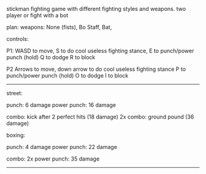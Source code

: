 stickman fighting game with different fighting styles and weapons.
two player or fight with a bot

plan:
weapons: None (fists), Bo Staff, Bat, 

controls:

P1: 
WASD to move, S to do cool useless fighting stance,
E to punch/power punch (hold)
Q to dodge
R to block

P2
Arrows to move, down arrow to do cool useless fighting stance
P to punch/power punch (hold)
O to dodge
I to block

-------------

street:

punch: 6 damage
power punch: 16 damage

combo: kick after 2 perfect hits (18 damage)
2x combo: ground pound (36 damage)

boxing:

punch: 4 damage
power punch: 22 damage

combo: 2x power punch: 35 damage

-------------
